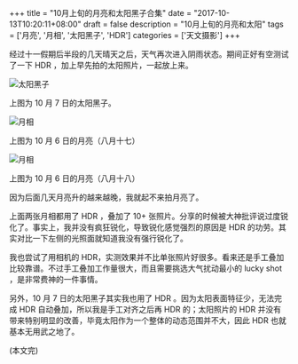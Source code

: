 +++
title = "10月上旬的月亮和太阳黑子合集"
date = "2017-10-13T10:20:11+08:00"
draft = false
description = "10月上旬的月亮和太阳"
tags = ['月亮', '月相', '太阳黑子', 'HDR']
categories = ['天文摄影']
+++

经过十一假期后半段的几天晴天之后，天气再次进入阴雨状态。期间正好有空测试了一下 HDR ，加上早先拍的太阳照片，一起放上来。

<!--more-->

![太阳黑子](/images/sunspots_171007.jpg)

上图为 10 月 7 日的太阳黑子。

![月相](/images/moon_20171006_hdr.jpg)

上图为 10 月 6 日的月亮（八月十七）

![月相](/images/moon_20171007_hdr.jpg)

上图为 10 月 6 日的月亮（八月十八）

因为后面几天月亮升的越来越晚，我就起不来拍月亮了。

上面两张月相都用了 HDR ，叠加了 10+ 张照片。分享的时候被大神批评说过度锐化了。事实上，我并没有疯狂锐化，导致锐化感觉强烈的原因是 HDR 的功劳。其实对比一下左侧的光照面就知道我没有强行锐化了。

我也尝试了用相机的 HDR，实测效果并不比单张照片好很多。看来还是手工叠加比较靠谱。不过手工叠加工作量很大，而且需要挑选大气扰动最小的 lucky shot ，是非常费神的一件事情。

另外，10 月 7 日的太阳黑子其实我也用了 HDR 。因为太阳表面特征少，无法完成 HDR 自动叠加，所以我是手工对齐之后再 HDR 的；太阳照片的 HDR 并没有带来特别明显的改善，毕竟太阳作为一个整体的动态范围并不大，因此 HDR 也就基本无用武之地了。

(本文完)
